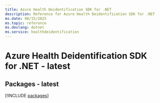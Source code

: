 ```yaml
---
title: Azure Health Deidentification SDK for .NET
description: Reference for Azure Health Deidentification SDK for .NET
ms.date: 08/15/2025
ms.topic: reference
ms.devlang: dotnet
ms.service: healthdeidentification
---
```

# Azure Health Deidentification SDK for .NET - latest
## Packages - latest
[!INCLUDE [packages](health-deidentification-index.md)]